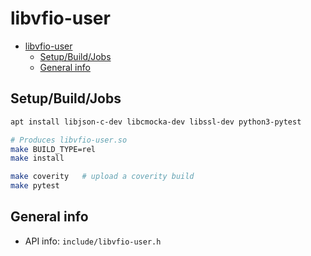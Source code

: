 # libvfio-user

- [libvfio-user](#libvfio-user)
  - [Setup/Build/Jobs](#setupbuildjobs)
  - [General info](#general-info)

## Setup/Build/Jobs

```sh
apt install libjson-c-dev libcmocka-dev libssl-dev python3-pytest

# Produces libvfio-user.so
make BUILD_TYPE=rel
make install

make coverity   # upload a coverity build
make pytest
```

## General info

- API info: `include/libvfio-user.h`
